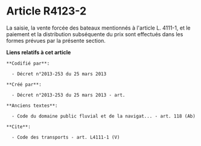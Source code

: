 # Article R4123-2

La saisie, la vente forcée des bateaux mentionnés à l'article L. 4111-1, et le paiement et la distribution subséquente du
prix sont effectués dans les formes prévues par la présente section.

**Liens relatifs à cet article**

	**Codifié par**:

	  - Décret n°2013-253 du 25 mars 2013

	**Créé par**:

	  - Décret n°2013-253 du 25 mars 2013 - art.

	**Anciens textes**:

	  - Code du domaine public fluvial et de la navigat... - art. 118 (Ab)

	**Cite**:

	  - Code des transports - art. L4111-1 (V)
